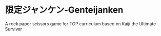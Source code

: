 # 限定ジャンケン-Genteijanken
A rock paper scissors game for TOP curriculum based on Kaiji the Ultimate Survivor
